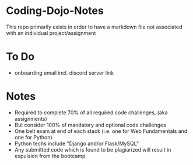 # Coding-Dojo-Notes
This repo primarily exists in order to have a markdown file not associated with an individual project/assignment

# To Do
- onboarding email incl. discord server link

# Notes
- Required to complete 70% of all required code challenges, (aka assignments)
- But consider 100% of mandatory and optional code challenges
- One belt exam at end of each stack (i.e. one for Web Fundamentals and one for Python)
- Python techs include "Django and/or Flask/MySQL"
- Any submitted code which is found to be plagiarized will result in expulsion from the bootcamp.
